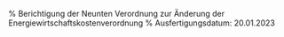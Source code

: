 % Berichtigung der Neunten Verordnung zur Änderung der Energiewirtschaftskostenverordnung
% Ausfertigungsdatum: 20.01.2023
 